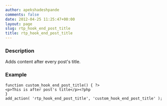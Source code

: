```yaml
---
author: apekshadeshpande
comments: false
date: 2012-04-25 11:25:47+00:00
layout: page
slug: rtp_hook_end_post_title
title: rtp_hook_end_post_title
---
```


### Description


Adds content after every post's title.


### Example



    
    function custom_hook_end_post_title() { ?>
    <p>This is after post's title</p><?php
    }
    add_action( 'rtp_hook_end_post_title', 'custom_hook_end_post_title' );
